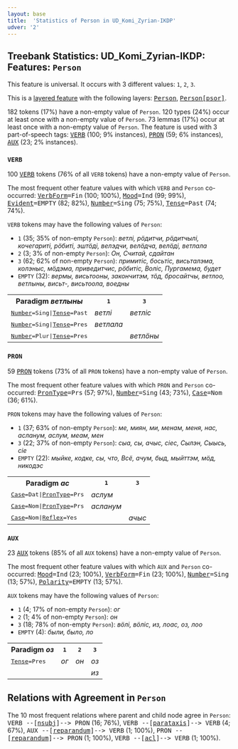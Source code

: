 ```yaml
---
layout: base
title:  'Statistics of Person in UD_Komi_Zyrian-IKDP'
udver: '2'
---
```


## Treebank Statistics: UD_Komi_Zyrian-IKDP: Features: `Person`

This feature is universal.
It occurs with 3 different values: `1`, `2`, `3`.

This is a <a href="../../u/overview/feat-layers.html">layered feature</a> with the following layers: <tt><a href="kpv_ikdp-feat-Person.html">Person</a></tt>, <tt><a href="kpv_ikdp-feat-Person-psor.html">Person[psor]</a></tt>.

182 tokens (17%) have a non-empty value of `Person`.
120 types (24%) occur at least once with a non-empty value of `Person`.
73 lemmas (17%) occur at least once with a non-empty value of `Person`.
The feature is used with 3 part-of-speech tags: <tt><a href="kpv_ikdp-pos-VERB.html">VERB</a></tt> (100; 9% instances), <tt><a href="kpv_ikdp-pos-PRON.html">PRON</a></tt> (59; 6% instances), <tt><a href="kpv_ikdp-pos-AUX.html">AUX</a></tt> (23; 2% instances).

### `VERB`

100 <tt><a href="kpv_ikdp-pos-VERB.html">VERB</a></tt> tokens (76% of all `VERB` tokens) have a non-empty value of `Person`.

The most frequent other feature values with which `VERB` and `Person` co-occurred: <tt><a href="kpv_ikdp-feat-VerbForm.html">VerbForm</a></tt><tt>=Fin</tt> (100; 100%), <tt><a href="kpv_ikdp-feat-Mood.html">Mood</a></tt><tt>=Ind</tt> (99; 99%), <tt><a href="kpv_ikdp-feat-Evident.html">Evident</a></tt><tt>=EMPTY</tt> (82; 82%), <tt><a href="kpv_ikdp-feat-Number.html">Number</a></tt><tt>=Sing</tt> (75; 75%), <tt><a href="kpv_ikdp-feat-Tense.html">Tense</a></tt><tt>=Past</tt> (74; 74%).

`VERB` tokens may have the following values of `Person`:

* `1` (35; 35% of non-empty `Person`): <em>ветлі, рӧдитчи, рӧдитчылі, кочегариті, рӧбиті, эштӧді, велэдчи, велӧдча, велӧді, ветлала</em>
* `2` (3; 3% of non-empty `Person`): <em>Он, Считай, сдайтан</em>
* `3` (62; 62% of non-empty `Person`): <em>примитіс, босьтіс, висьталэма, колэныс, мӧдэма, приведитчис, рӧбитіс, Воліс, Пургамема, будет</em>
* `EMPTY` (32): <em>вермы, висьтооны, закончитэм, тӧд, бросайтчы, ветлоо, ветлыны, висьт-, висьтоола, воедны</em>

<table>
  <tr><th>Paradigm <i>ветлыны</i></th><th><tt>1</tt></th><th><tt>3</tt></th></tr>
  <tr><td><tt><tt><a href="kpv_ikdp-feat-Number.html">Number</a></tt><tt>=Sing</tt>|<tt><a href="kpv_ikdp-feat-Tense.html">Tense</a></tt><tt>=Past</tt></tt></td><td><em>ветлі</em></td><td><em>ветліс</em></td></tr>
  <tr><td><tt><tt><a href="kpv_ikdp-feat-Number.html">Number</a></tt><tt>=Sing</tt>|<tt><a href="kpv_ikdp-feat-Tense.html">Tense</a></tt><tt>=Pres</tt></tt></td><td><em>ветлала</em></td><td></td></tr>
  <tr><td><tt><tt><a href="kpv_ikdp-feat-Number.html">Number</a></tt><tt>=Plur</tt>|<tt><a href="kpv_ikdp-feat-Tense.html">Tense</a></tt><tt>=Pres</tt></tt></td><td></td><td><em>ветлӧны</em></td></tr>
</table>

### `PRON`

59 <tt><a href="kpv_ikdp-pos-PRON.html">PRON</a></tt> tokens (73% of all `PRON` tokens) have a non-empty value of `Person`.

The most frequent other feature values with which `PRON` and `Person` co-occurred: <tt><a href="kpv_ikdp-feat-PronType.html">PronType</a></tt><tt>=Prs</tt> (57; 97%), <tt><a href="kpv_ikdp-feat-Number.html">Number</a></tt><tt>=Sing</tt> (43; 73%), <tt><a href="kpv_ikdp-feat-Case.html">Case</a></tt><tt>=Nom</tt> (36; 61%).

`PRON` tokens may have the following values of `Person`:

* `1` (37; 63% of non-empty `Person`): <em>ме, миян, ми, менам, меня, нас, асланум, аслум, меам, мен</em>
* `3` (22; 37% of non-empty `Person`): <em>сыа, сы, ачыс, сіес, Сылэн, Сыысь, сіе</em>
* `EMPTY` (22): <em>мыйке, кодке, сы, что, Всё, ачум, быд, мыйттэм, мӧд, никодэс</em>

<table>
  <tr><th>Paradigm <i>ас</i></th><th><tt>1</tt></th><th><tt>3</tt></th></tr>
  <tr><td><tt><tt><a href="kpv_ikdp-feat-Case.html">Case</a></tt><tt>=Dat</tt>|<tt><a href="kpv_ikdp-feat-PronType.html">PronType</a></tt><tt>=Prs</tt></tt></td><td><em>аслум</em></td><td></td></tr>
  <tr><td><tt><tt><a href="kpv_ikdp-feat-Case.html">Case</a></tt><tt>=Nom</tt>|<tt><a href="kpv_ikdp-feat-PronType.html">PronType</a></tt><tt>=Prs</tt></tt></td><td><em>асланум</em></td><td></td></tr>
  <tr><td><tt><tt><a href="kpv_ikdp-feat-Case.html">Case</a></tt><tt>=Nom</tt>|<tt><a href="kpv_ikdp-feat-Reflex.html">Reflex</a></tt><tt>=Yes</tt></tt></td><td></td><td><em>ачыс</em></td></tr>
</table>

### `AUX`

23 <tt><a href="kpv_ikdp-pos-AUX.html">AUX</a></tt> tokens (85% of all `AUX` tokens) have a non-empty value of `Person`.

The most frequent other feature values with which `AUX` and `Person` co-occurred: <tt><a href="kpv_ikdp-feat-Mood.html">Mood</a></tt><tt>=Ind</tt> (23; 100%), <tt><a href="kpv_ikdp-feat-VerbForm.html">VerbForm</a></tt><tt>=Fin</tt> (23; 100%), <tt><a href="kpv_ikdp-feat-Number.html">Number</a></tt><tt>=Sing</tt> (13; 57%), <tt><a href="kpv_ikdp-feat-Polarity.html">Polarity</a></tt><tt>=EMPTY</tt> (13; 57%).

`AUX` tokens may have the following values of `Person`:

* `1` (4; 17% of non-empty `Person`): <em>ог</em>
* `2` (1; 4% of non-empty `Person`): <em>он</em>
* `3` (18; 78% of non-empty `Person`): <em>вӧлі, вӧліс, из, лоас, оз, лоо</em>
* `EMPTY` (4): <em>были, было, ло</em>

<table>
  <tr><th>Paradigm <i>оз</i></th><th><tt>1</tt></th><th><tt>2</tt></th><th><tt>3</tt></th></tr>
  <tr><td><tt><tt><a href="kpv_ikdp-feat-Tense.html">Tense</a></tt><tt>=Pres</tt></tt></td><td><em>ог</em></td><td><em>он</em></td><td><em>оз</em></td></tr>
  <tr><td><tt></tt></td><td></td><td></td><td><em>из</em></td></tr>
</table>

## Relations with Agreement in `Person`

The 10 most frequent relations where parent and child node agree in `Person`:
<tt>VERB --[<tt><a href="kpv_ikdp-dep-nsubj.html">nsubj</a></tt>]--> PRON</tt> (16; 76%),
<tt>VERB --[<tt><a href="kpv_ikdp-dep-parataxis.html">parataxis</a></tt>]--> VERB</tt> (4; 67%),
<tt>AUX --[<tt><a href="kpv_ikdp-dep-reparandum.html">reparandum</a></tt>]--> VERB</tt> (1; 100%),
<tt>PRON --[<tt><a href="kpv_ikdp-dep-reparandum.html">reparandum</a></tt>]--> PRON</tt> (1; 100%),
<tt>VERB --[<tt><a href="kpv_ikdp-dep-acl.html">acl</a></tt>]--> VERB</tt> (1; 100%).

